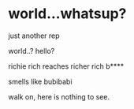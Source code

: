 # world...whatsup?
just another rep

world..?
hello?

richie rich reaches richer rich b****

smells like bubibabi

walk on, here is nothing to see.
